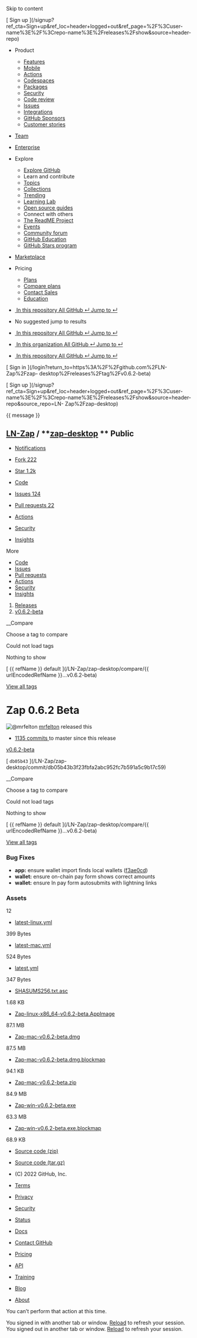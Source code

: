 Skip to content

[ ](https://github.com/)

[ Sign up
](/signup?ref_cta=Sign+up&ref_loc=header+logged+out&ref_page=%2F%3Cuser-
name%3E%2F%3Crepo-name%3E%2Freleases%2Fshow&source=header-repo)

  * Product 

    * [ Features ](/features)
    * [ Mobile ](/mobile)
    * [ Actions ](/features/actions)
    * [ Codespaces ](/features/codespaces)
    * [ Packages ](/features/packages)
    * [ Security ](/features/security)
    * [ Code review ](/features/code-review)
    * [ Issues ](/features/issues)
    * [ Integrations ](/features/integrations)
    * [ GitHub Sponsors ](/sponsors)
    * [ Customer stories ](/customer-stories)

  * [Team](/team)
  * [Enterprise](/enterprise)
  * Explore 

    * [ Explore GitHub ](/explore)
    * Learn and contribute
    * [ Topics ](/topics)
    * [ Collections ](/collections)
    * [ Trending ](/trending)
    * [ Learning Lab ](https://lab.github.com/)
    * [ Open source guides ](https://opensource.guide)
    * Connect with others
    * [ The ReadME Project ](/readme)
    * [ Events ](/events)
    * [ Community forum ](https://github.community)
    * [ GitHub Education ](https://education.github.com)
    * [ GitHub Stars program ](https://stars.github.com)

  * [Marketplace](/marketplace)
  * Pricing 

    * [ Plans ](/pricing)
    * [ Compare plans ](/pricing#compare-features)
    * [ Contact Sales ](https://github.com/enterprise/contact)
    * [ Education ](https://education.github.com)

  * [ ![]() In this repository  All GitHub  ↵ Jump to ↵ ]()

  * No suggested jump to results

  * [ ![]() In this repository  All GitHub  ↵ Jump to ↵ ]()
  * [ ![]() In this organization  All GitHub  ↵ Jump to ↵ ]()
  * [ ![]() In this repository  All GitHub  ↵ Jump to ↵ ]()

[ Sign in ](/login?return_to=https%3A%2F%2Fgithub.com%2FLN-Zap%2Fzap-
desktop%2Freleases%2Ftag%2Fv0.6.2-beta)

[ Sign up
](/signup?ref_cta=Sign+up&ref_loc=header+logged+out&ref_page=%2F%3Cuser-
name%3E%2F%3Crepo-name%3E%2Freleases%2Fshow&source=header-repo&source_repo=LN-
Zap%2Fzap-desktop)

{{ message }}

##  [LN-Zap](/LN-Zap) / **[zap-desktop](/LN-Zap/zap-desktop) ** Public

  * [ Notifications ](/login?return_to=%2FLN-Zap%2Fzap-desktop)
  * [ Fork 222 ](/login?return_to=%2FLN-Zap%2Fzap-desktop)
  * [ Star  1.2k ](/login?return_to=%2FLN-Zap%2Fzap-desktop)

  * [ Code ](/LN-Zap/zap-desktop/tree/v0.6.2-beta)
  * [ Issues 124 ](/LN-Zap/zap-desktop/issues)
  * [ Pull requests 22 ](/LN-Zap/zap-desktop/pulls)
  * [ Actions ](/LN-Zap/zap-desktop/actions)
  * [ Security ](/LN-Zap/zap-desktop/security)
  * [ Insights ](/LN-Zap/zap-desktop/pulse)

More

  * [ Code ](/LN-Zap/zap-desktop/tree/v0.6.2-beta)
  * [ Issues ](/LN-Zap/zap-desktop/issues)
  * [ Pull requests ](/LN-Zap/zap-desktop/pulls)
  * [ Actions ](/LN-Zap/zap-desktop/actions)
  * [ Security ](/LN-Zap/zap-desktop/security)
  * [ Insights ](/LN-Zap/zap-desktop/pulse)

  1. [Releases](/LN-Zap/zap-desktop/releases)
  2. [ v0.6.2-beta ](/LN-Zap/zap-desktop/releases/tag/v0.6.2-beta)

__Compare

Choose a tag to compare

Could not load tags

Nothing to show

[ {{ refName }} default ](/LN-Zap/zap-desktop/compare/{{ urlEncodedRefName
}}...v0.6.2-beta)

[View all tags](/LN-Zap/zap-desktop/tags)

# Zap 0.6.2 Beta

![@mrfelton](https://avatars.githubusercontent.com/u/200251?s=40&v=4)
[mrfelton](/mrfelton) released this

* [ 1135 commits ](/LN-Zap/zap-desktop/compare/v0.6.2-beta...master) to master since this release 

[ v0.6.2-beta  ](/LN-Zap/zap-desktop/tree/v0.6.2-beta)

[ `db05b43` ](/LN-Zap/zap-
desktop/commit/db05b43b3f23fbfa2abc952fc7b591a5c9b17c59)

__Compare

Choose a tag to compare

Could not load tags

Nothing to show

[ {{ refName }} default ](/LN-Zap/zap-desktop/compare/{{ urlEncodedRefName
}}...v0.6.2-beta)

[View all tags](/LN-Zap/zap-desktop/tags)

### Bug Fixes

  * **app:** ensure wallet import finds local wallets ([f3ae0cd](https://github.com/LN-Zap/zap-desktop/commit/f3ae0cddd62ab8edd20eeac44162b7521493e716))
  * **wallet:** ensure on-chain pay form shows correct amounts
  * **wallet:** ensure ln pay form autosubmits with lightning links

### Assets

12

  * [ latest-linux.yml ](/LN-Zap/zap-desktop/releases/download/v0.6.2-beta/latest-linux.yml)

399 Bytes

  * [ latest-mac.yml ](/LN-Zap/zap-desktop/releases/download/v0.6.2-beta/latest-mac.yml)

524 Bytes

  * [ latest.yml ](/LN-Zap/zap-desktop/releases/download/v0.6.2-beta/latest.yml)

347 Bytes

  * [ SHASUMS256.txt.asc ](/LN-Zap/zap-desktop/releases/download/v0.6.2-beta/SHASUMS256.txt.asc)

1.68 KB

  * [ Zap-linux-x86_64-v0.6.2-beta.AppImage ](/LN-Zap/zap-desktop/releases/download/v0.6.2-beta/Zap-linux-x86_64-v0.6.2-beta.AppImage)

87.1 MB

  * [ Zap-mac-v0.6.2-beta.dmg ](/LN-Zap/zap-desktop/releases/download/v0.6.2-beta/Zap-mac-v0.6.2-beta.dmg)

87.5 MB

  * [ Zap-mac-v0.6.2-beta.dmg.blockmap ](/LN-Zap/zap-desktop/releases/download/v0.6.2-beta/Zap-mac-v0.6.2-beta.dmg.blockmap)

94.1 KB

  * [ Zap-mac-v0.6.2-beta.zip ](/LN-Zap/zap-desktop/releases/download/v0.6.2-beta/Zap-mac-v0.6.2-beta.zip)

84.9 MB

  * [ Zap-win-v0.6.2-beta.exe ](/LN-Zap/zap-desktop/releases/download/v0.6.2-beta/Zap-win-v0.6.2-beta.exe)

63.3 MB

  * [ Zap-win-v0.6.2-beta.exe.blockmap ](/LN-Zap/zap-desktop/releases/download/v0.6.2-beta/Zap-win-v0.6.2-beta.exe.blockmap)

68.9 KB

  * [ Source code (zip) ](/LN-Zap/zap-desktop/archive/refs/tags/v0.6.2-beta.zip)

  * [ Source code (tar.gz) ](/LN-Zap/zap-desktop/archive/refs/tags/v0.6.2-beta.tar.gz)

  * [ ](https://github.com "GitHub") (C) 2022 GitHub, Inc. 

  * [Terms](https://docs.github.com/en/github/site-policy/github-terms-of-service)
  * [Privacy](https://docs.github.com/en/github/site-policy/github-privacy-statement)
  * [Security](https://github.com/security)
  * [Status](https://www.githubstatus.com/)
  * [Docs](https://docs.github.com)
  * [Contact GitHub](https://support.github.com?tags=dotcom-footer)
  * [Pricing](https://github.com/pricing)
  * [API](https://docs.github.com)
  * [Training](https://services.github.com)
  * [Blog](https://github.blog)
  * [About](https://github.com/about)

You can’t perform that action at this time.

You signed in with another tab or window. [Reload]() to refresh your session.
You signed out in another tab or window. [Reload]() to refresh your session.

